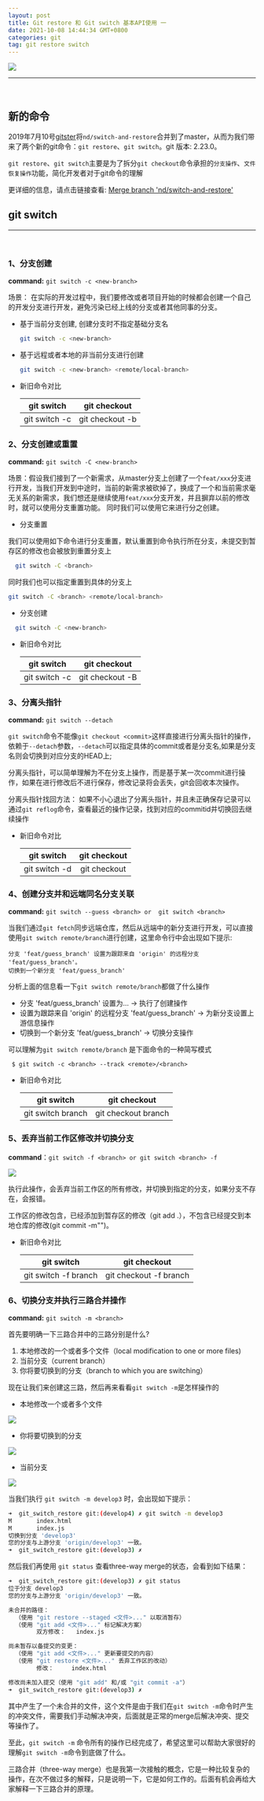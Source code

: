 ```yaml
---
layout: post
title: Git restore 和 Git switch 基本API使用 一
date: 2021-10-08 14:44:34 GMT+0800
categories: git
tag: git restore switch
---
```


<image src="/assets/images/git_restore.png"/>
 
<br/>
<hr/>
<br/>

## 新的命令
  2019年7月10号[gitster]将`nd/switch-and-restore`合并到了master，从而为我们带来了两个新的git命令：`git restore`、`git switch`。git 版本: 2.23.0。

  `git restore`、`git switch`主要是为了拆分`git checkout`命令承担的`分支操作`、`文件恢复操作`功能，简化开发者对于git命令的理解


  更详细的信息，请点击链接查看: [Merge branch 'nd/switch-and-restore']


## git switch
----

<br/>

### 1、分支创建

**command:** `git switch -c <new-branch>`

场景： 在实际的开发过程中，我们要修改或者项目开始的时候都会创建一个自己的开发分支进行开发，避免污染已经上线的分支或者其他同事的分支。

- 基于当前分支创建, 创建分支时不指定基础分支名

  ```sh 
  git switch -c <new-branch>
  ```

- 基于远程或者本地的非当前分支进行创建

  ```sh
  git switch -c <new-branch> <remote/local-branch>
  ```
- 新旧命令对比  

  |  git switch   |   git checkout   |
  | :-----------: | :--------------: |
  | git switch -c | git checkout -b  |

### 2、分支创建或重置 

**command:** `git switch -C <new-branch>`

场景：假设我们接到了一个新需求，从master分支上创建了一个`feat/xxx`分支进行开发，当我们开发到中途时，当前的新需求被砍掉了，换成了一个和当前需求毫无关系的新需求，我们想还是继续使用`feat/xxx`分支开发，并且摒弃以前的修改时，就可以使用分支重置功能。
同时我们可以使用它来进行分之创建。

- 分支重置

我们可以使用如下命令进行分支重置，默认重置到命令执行所在分支，未提交到暂存区的修改也会被放到重置分支上

```sh
  git switch -C <branch>
```

同时我们也可以指定重置到具体的分支上

```sh
git switch -C <branch> <remote/local-branch>
```

- 分支创建

```sh
  git switch -C <new-branch>
```

- 新旧命令对比  

  |  git switch   |   git checkout   |
  | :-----------: | :--------------: |
  | git switch -c | git checkout -B  |


### 3、分离头指针

**command:** `git switch --detach`

`git switch`命令不能像`git checkout <commit>`这样直接进行分离头指针的操作，依赖于`--detach`参数，`--detach`可以指定具体的commit或者是分支名,如果是分支名则会切换到对应分支的HEAD上;

分离头指针，可以简单理解为不在分支上操作，而是基于某一次commit进行操作，如果在进行修改后不进行保存，修改记录将会丢失，git会回收本次操作。

分离头指针找回方法： 如果不小心退出了分离头指针，并且未正确保存记录可以通过`git reflog`命令，查看最近的操作记录，找到对应的commitid并切换回去继续操作

- 新旧命令对比  

  |  git switch            |   git checkout         |
  | :-----------:          | :--------------:       |
  | git switch -d <commit> | git checkout <commit>  |


### 4、创建分支并和远端同名分支关联

**command:** `git switch --guess <branch> or  git switch <branch>`

当我们通过`git fetch`同步远端仓库，然后从远端中的新分支进行开发，可以直接使用`git switch remote/branch`进行创建，这里命令行中会出现如下提示:

```
分支 'feat/guess_branch' 设置为跟踪来自 'origin' 的远程分支 'feat/guess_branch'。
切换到一个新分支 'feat/guess_branch'
```

 分析上面的信息看一下`git switch remote/branch`都做了什么操作
 - 分支 'feat/guess_branch' 设置为... -> 执行了创建操作
 - 设置为跟踪来自 'origin' 的远程分支 'feat/guess_branch' -> 为新分支设置上游信息操作
 - 切换到一个新分支 'feat/guess_branch' -> 切换分支操作
 
 可以理解为`git switch remote/branch` 是下面命令的一种简写模式
 ```
  $ git switch -c <branch> --track <remote>/<branch>
 ```
- 新旧命令对比  

  |  git switch         |   git checkout       |
  | :-----------:       | :--------------:     |
  | git switch branch   | git checkout branch  |

### 5、丢弃当前工作区修改并切换分支

**command**：`git switch -f <branch> or git switch <branch> -f`

<image src="/assets/images/working_tree&staging_area.png"/>
<br/>

执行此操作，会丢弃当前工作区的所有修改，并切换到指定的分支，如果分支不存在，会报错。

工作区的修改包含，已经添加到暂存区的修改（git add .），不包含已经提交到本地仓库的修改(git commit -m"")。

- 新旧命令对比  

  |  git switch            |   git checkout          |
  | :-----------:          | :--------------:        |
  | git switch -f branch   | git checkout -f branch  |

### 6、切换分支并执行三路合并操作

**command:** `git switch -m <branch>`

首先要明确一下三路合并中的三路分别是什么?

1. 本地修改的一个或者多个文件（local modification to one or more files)
2. 当前分支（current branch）
3. 你将要切换到的分支（branch to which you are switching）

现在让我们来创建这三路，然后再来看看`git switch -m`是怎样操作的

- 本地修改一个或者多个文件
<image src="/assets/images/git_three_way_merge_1.png"/>

- 你将要切换到的分支
<image src="/assets/images/git_three_way_merge_1.png"/>

- 当前分支
<image src="/assets/images/git_three_way_merge_1.png"/>

当我们执行 `git switch -m develop3` 时，会出现如下提示：

```sh
➜  git_switch_restore git:(develop4) ✗ git switch -m develop3
M       index.html
M       index.js
切换到分支 'develop3'
您的分支与上游分支 'origin/develop3' 一致。
➜  git_switch_restore git:(develop3) ✗ 
```

然后我们再使用 `git status` 查看three-way merge的状态，会看到如下结果：

```sh
➜  git_switch_restore git:(develop3) ✗ git status
位于分支 develop3
您的分支与上游分支 'origin/develop3' 一致。

未合并的路径：
  （使用 "git restore --staged <文件>..." 以取消暂存）
  （使用 "git add <文件>..." 标记解决方案）
        双方修改：   index.js

尚未暂存以备提交的变更：
  （使用 "git add <文件>..." 更新要提交的内容）
  （使用 "git restore <文件>..." 丢弃工作区的改动）
        修改：     index.html

修改尚未加入提交（使用 "git add" 和/或 "git commit -a"）
➜  git_switch_restore git:(develop3) ✗ 
```

其中产生了一个未合并的文件，这个文件是由于我们在`git switch -m`命令时产生的冲突文件，需要我们手动解决冲突，后面就是正常的merge后解决冲突、提交等操作了。

至此，`git switch -m` 命令所有的操作已经完成了，希望这里可以帮助大家很好的理解`git switch -m`命令到底做了什么。

三路合并（three-way merge）也是我第一次接触的概念，它是一种比较复杂的操作，在次不做过多的解释，只是说明一下，它是如何工作的。后面有机会再给大家解释一下三路合并的原理。

[Merge branch 'nd/switch-and-restore']: https://github.com/git/git/commit/f496b064fc1135e0dded7f93d85d72eb0b302c22
[gitster]: https://github.com/gitster
[git switch]: https://git-scm.com/docs/git-switch